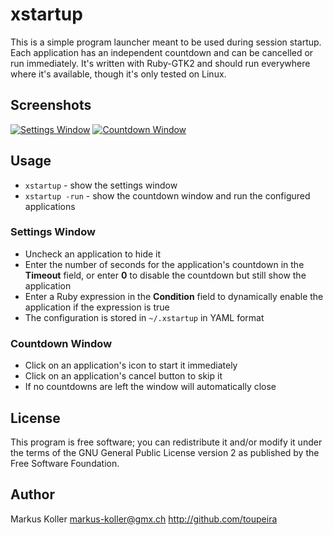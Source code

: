 # xstartup

This is a simple program launcher meant to be used during session startup. Each application has an independent countdown and can be cancelled or run immediately. It's written with Ruby-GTK2 and should run everywhere where it's available, though it's only tested on Linux.

## Screenshots

[![Settings Window](http://i.imgur.com/FNo4Is.jpg)](http://imgur.com/a/aqLqa#FNo4I)
[![Countdown Window](http://i.imgur.com/HJYGJs.jpg)](http://imgur.com/a/aqLqa#HJYGJ)

## Usage

* `xstartup` - show the settings window
* `xstartup -run` - show the countdown window and run the configured applications

### Settings Window

* Uncheck an application to hide it
* Enter the number of seconds for the application's countdown in the **Timeout** field, or enter **0** to disable the countdown but still show the application
* Enter a Ruby expression in the **Condition** field to dynamically enable the application if the expression is true
* The configuration is stored in `~/.xstartup` in YAML format

### Countdown Window

* Click on an application's icon to start it immediately
* Click on an application's cancel button to skip it
* If no countdowns are left the window will automatically close

## License

This program is free software; you can redistribute it and/or modify
it under the terms of the GNU General Public License version 2 as
published by the Free Software Foundation.

## Author

Markus Koller <markus-koller@gmx.ch>
http://github.com/toupeira

